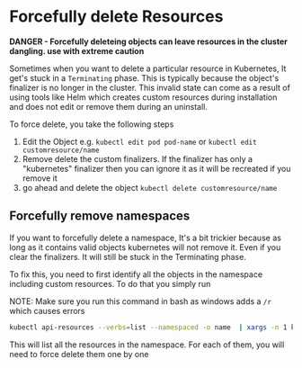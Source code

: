 # Forcefully delete Resources

**DANGER - Forcefully deleteing objects can leave resources in the cluster dangling. use with extreme caution**


Sometimes when you want to delete a particular resource in Kubernetes, It get's stuck in a `Terminating` phase. This is typically because the object's finalizer is no longer in the cluster.
This invalid state can come as a result of using tools like Helm which creates custom resources during installation and does not edit or remove them during an uninstall.


To force delete, you take the following steps
1. Edit the Object e.g. `kubectl edit pod pod-name` or `kubectl edit customresource/name`
2. Remove delete the custom finalizers. If the finalizer has only a "kubernetes" finalizer then you can ignore it as it will be recreated if you remove it
3. go ahead and delete the object `kubectl delete customresource/name`

## Forcefully remove namespaces
If you want to forcefully delete a namespace, It's a bit trickier because as long as it contains valid objects kubernetes will not remove it. Even if you clear the finalizers. It will still be stuck in the Terminating phase.

To fix this, you need to first identify all the objects in the namespace including custom resources. To do that you simply
run

NOTE: Make sure you run this command in bash as windows adds a `/r` which causes errors
```bash
kubectl api-resources --verbs=list --namespaced -o name  | xargs -n 1 kubectl get --show-kind --ignore-not-found
```

This will list all the resources in the namespace. For each of them, you will need to force delete them one by one
